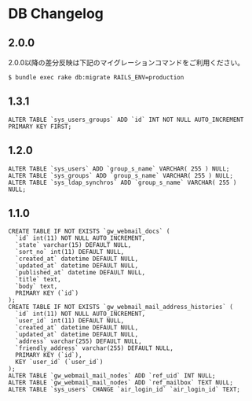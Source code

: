 # DB Changelog

## 2.0.0
2.0.0以降の差分反映は下記のマイグレーションコマンドをご利用ください。

    $ bundle exec rake db:migrate RAILS_ENV=production

## 1.3.1
    ALTER TABLE `sys_users_groups` ADD `id` INT NOT NULL AUTO_INCREMENT PRIMARY KEY FIRST;

## 1.2.0
    ALTER TABLE `sys_users` ADD `group_s_name` VARCHAR( 255 ) NULL;
    ALTER TABLE `sys_groups` ADD `group_s_name` VARCHAR( 255 ) NULL;
    ALTER TABLE `sys_ldap_synchros` ADD `group_s_name` VARCHAR( 255 ) NULL;

## 1.1.0

    CREATE TABLE IF NOT EXISTS `gw_webmail_docs` (
      `id` int(11) NOT NULL AUTO_INCREMENT,
      `state` varchar(15) DEFAULT NULL,
      `sort_no` int(11) DEFAULT NULL,
      `created_at` datetime DEFAULT NULL,
      `updated_at` datetime DEFAULT NULL,
      `published_at` datetime DEFAULT NULL,
      `title` text,
      `body` text,
      PRIMARY KEY (`id`)
    );
    CREATE TABLE IF NOT EXISTS `gw_webmail_mail_address_histories` (
      `id` int(11) NOT NULL AUTO_INCREMENT,
      `user_id` int(11) DEFAULT NULL,
      `created_at` datetime DEFAULT NULL,
      `updated_at` datetime DEFAULT NULL,
      `address` varchar(255) DEFAULT NULL,
      `friendly_address` varchar(255) DEFAULT NULL,
      PRIMARY KEY (`id`),
      KEY `user_id` (`user_id`)
    );
    ALTER TABLE `gw_webmail_mail_nodes` ADD `ref_uid` INT NULL;
    ALTER TABLE `gw_webmail_mail_nodes` ADD `ref_mailbox` TEXT NULL;
    ALTER TABLE `sys_users` CHANGE `air_login_id` `air_login_id` TEXT;
